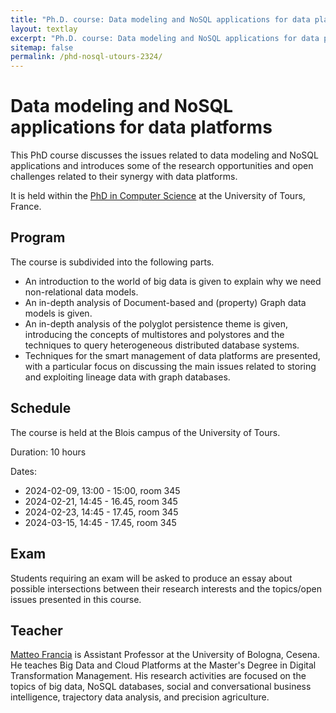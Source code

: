 ```yaml
---
title: "Ph.D. course: Data modeling and NoSQL applications for data platforms"
layout: textlay
excerpt: "Ph.D. course: Data modeling and NoSQL applications for data platforms"
sitemap: false
permalink: /phd-nosql-utours-2324/
---
```


# Data modeling and NoSQL applications for data platforms

This PhD course discusses the issues related to data modeling and NoSQL applications and introduces some of the research opportunities and open challenges related to their synergy with data platforms.

It is held within the [PhD in Computer Science](https://collegedoctoral-cvl.fr/as/ed/page.pl?page=ed551&site=CDCVL) at the University of Tours, France.

## Program

The course is subdivided into the following parts.

- An introduction to the world of big data is given to explain why we need non-relational data models.
- An in-depth analysis of Document-based and (property) Graph data models is given.
- An in-depth analysis of the polyglot persistence theme is given, introducing the concepts of multistores and polystores and the techniques to query heterogeneous distributed database systems.
- Techniques for the smart management of data platforms are presented, with a particular focus on discussing the main issues related to storing and exploiting lineage data with graph databases.

## Schedule

The course is held at the Blois campus of the University of Tours.

Duration: 10 hours

Dates:

- 2024-02-09, 13:00 - 15:00, room 345
- 2024-02-21, 14:45 - 16.45, room 345
- 2024-02-23, 14:45 - 17.45, room 345
- 2024-03-15, 14:45 - 17.45, room 345

## Exam

Students requiring an exam will be asked to produce an essay about possible intersections between their research interests and the topics/open issues presented in this course.

## Teacher

[Matteo Francia](https://www.unibo.it/sitoweb/m.francia/) is Assistant Professor at the University of Bologna, Cesena. He teaches Big Data and Cloud Platforms at the Master's Degree in Digital Transformation Management. His research activities are focused on the topics of big data, NoSQL databases, social and conversational business intelligence, trajectory data analysis, and precision agriculture.
